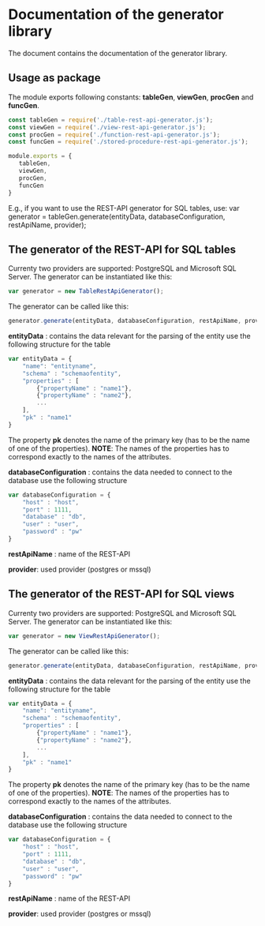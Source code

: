 # Documentation of the generator library

The document contains the documentation of the generator library.

## Usage as package
The module exports following constants: **tableGen**, **viewGen**, **procGen** and **funcGen**.

```javascript
const tableGen = require('./table-rest-api-generator.js');
const viewGen = require('./view-rest-api-generator.js');
const procGen = require('./function-rest-api-generator.js');
const funcGen = require('./stored-procedure-rest-api-generator.js');

module.exports = {
   tableGen,
   viewGen,
   procGen,
   funcGen
}
```
E.g., if you want to use the REST-API generator for SQL tables, use: 
var generator = tableGen.generate(entityData, databaseConfiguration, restApiName, provider);


## The generator of the REST-API for SQL tables 
Currenty two providers are supported: PostgreSQL and Microsoft SQL Server.
The generator can be instantiated like this:
```javascript
var generator = new TableRestApiGenerator();
```
The generator can be called like this:
```javascript
generator.generate(entityData, databaseConfiguration, restApiName, provider);
```
**entityData** : contains the data relevant for the parsing of the entity
use the following structure for the table
```javascript
var entityData = {
    "name": "entityname",
    "schema" : "schemaofentity",
    "properties" : [
        {"propertyName" : "name1"},
        {"propertyName" : "name2"},
        ...
    ],
    "pk" : "name1"
}
```
The property **pk** denotes the name of the primary key (has to be the name of one of the properties).
**NOTE**: The names of the properties has to correspond exactly to the names of the attributes.

**databaseConfiguration** : contains the data needed to connect to the database
use the following structure
```javascript
var databaseConfiguration = {
    "host" : "host",
    "port" : 1111,
    "database" : "db",
    "user" : "user",
    "password" : "pw"
}
```
**restApiName** : name of the REST-API

**provider**: used provider (postgres or mssql)

## The generator of the REST-API for SQL views
Currenty two providers are supported: PostgreSQL and Microsoft SQL Server.
The generator can be instantiated like this:
```javascript
var generator = new ViewRestApiGenerator();
```
The generator can be called like this:
```javascript
generator.generate(entityData, databaseConfiguration, restApiName, provider);
```
**entityData** : contains the data relevant for the parsing of the entity
use the following structure for the table
```javascript
var entityData = {
    "name": "entityname",
    "schema" : "schemaofentity",
    "properties" : [
        {"propertyName" : "name1"},
        {"propertyName" : "name2"},
        ...
    ],
    "pk" : "name1"
}
```
The property **pk** denotes the name of the primary key (has to be the name of one of the properties).
**NOTE**: The names of the properties has to correspond exactly to the names of the attributes.

**databaseConfiguration** : contains the data needed to connect to the database
use the following structure
```javascript
var databaseConfiguration = {
    "host" : "host",
    "port" : 1111,
    "database" : "db",
    "user" : "user",
    "password" : "pw"
}
```
**restApiName** : name of the REST-API

**provider**: used provider (postgres or mssql)